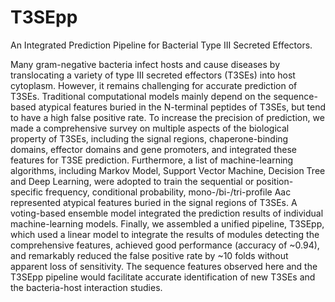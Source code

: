# T3SEpp
An Integrated Prediction Pipeline for Bacterial Type III Secreted Effectors.

Many gram-negative bacteria infect hosts and cause diseases by translocating a variety of type III secreted effectors (T3SEs) into host cytoplasm. However, it remains challenging for accurate prediction of T3SEs. Traditional computational models mainly depend on the sequence-based atypical features buried in the N-terminal peptides of T3SEs, but tend to have a high false positive rate.
To increase the precision of prediction, we made a comprehensive survey on multiple aspects of the biological property of T3SEs, including the signal regions, chaperone-binding domains, effector domains and gene promoters, and integrated these features for T3SE prediction. Furthermore, a list of machine-learning algorithms, including Markov Model, Support Vector Machine, Decision Tree and Deep Learning, were adopted to train the sequential or position-specific frequency, conditional probability, mono-/bi-/tri-profile Aac represented atypical features buried in the signal regions of T3SEs. A voting-based ensemble model integrated the prediction results of individual machine-learning models. Finally, we assembled a unified pipeline, T3SEpp, which used a linear model to integrate the results of modules detecting the comprehensive features, achieved good performance (accuracy of ~0.94), and remarkably reduced the false positive rate by ~10 folds without apparent loss of sensitivity. The sequence features observed here and the T3SEpp pipeline would facilitate accurate identification of new T3SEs and the bacteria-host interaction studies.

